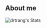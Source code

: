 ## About me

<!--
**drtrang/drtrang** is a ✨ _special_ ✨ repository because its `README.md` (this file) appears on your GitHub profile.

Here are some ideas to get you started:

- 🔭 I’m currently working on ...
- 🌱 I’m currently learning ...
- 👯 I’m looking to collaborate on ...
- 🤔 I’m looking for help with ...
- 💬 Ask me about ...
- 📫 How to reach me: ...
- 😄 Pronouns: ...
- ⚡ Fun fact: ...
-->


![drtrang's Stats](https://github-readme-stats.vercel.app/api?username=drtrang&theme=default&show_icons=true&hide_border=true&count_private=false&hide=contribs)
